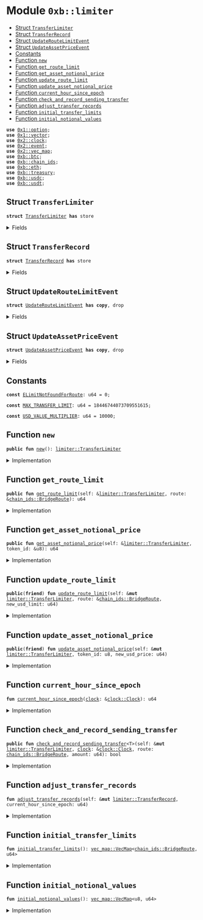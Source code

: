 
<a name="0xb_limiter"></a>

# Module `0xb::limiter`



-  [Struct `TransferLimiter`](#0xb_limiter_TransferLimiter)
-  [Struct `TransferRecord`](#0xb_limiter_TransferRecord)
-  [Struct `UpdateRouteLimitEvent`](#0xb_limiter_UpdateRouteLimitEvent)
-  [Struct `UpdateAssetPriceEvent`](#0xb_limiter_UpdateAssetPriceEvent)
-  [Constants](#@Constants_0)
-  [Function `new`](#0xb_limiter_new)
-  [Function `get_route_limit`](#0xb_limiter_get_route_limit)
-  [Function `get_asset_notional_price`](#0xb_limiter_get_asset_notional_price)
-  [Function `update_route_limit`](#0xb_limiter_update_route_limit)
-  [Function `update_asset_notional_price`](#0xb_limiter_update_asset_notional_price)
-  [Function `current_hour_since_epoch`](#0xb_limiter_current_hour_since_epoch)
-  [Function `check_and_record_sending_transfer`](#0xb_limiter_check_and_record_sending_transfer)
-  [Function `adjust_transfer_records`](#0xb_limiter_adjust_transfer_records)
-  [Function `initial_transfer_limits`](#0xb_limiter_initial_transfer_limits)
-  [Function `initial_notional_values`](#0xb_limiter_initial_notional_values)


<pre><code><b>use</b> <a href="dependencies/move-stdlib/option.md#0x1_option">0x1::option</a>;
<b>use</b> <a href="dependencies/move-stdlib/vector.md#0x1_vector">0x1::vector</a>;
<b>use</b> <a href="dependencies/sui-framework/clock.md#0x2_clock">0x2::clock</a>;
<b>use</b> <a href="dependencies/sui-framework/event.md#0x2_event">0x2::event</a>;
<b>use</b> <a href="dependencies/sui-framework/vec_map.md#0x2_vec_map">0x2::vec_map</a>;
<b>use</b> <a href="btc.md#0xb_btc">0xb::btc</a>;
<b>use</b> <a href="chain_ids.md#0xb_chain_ids">0xb::chain_ids</a>;
<b>use</b> <a href="eth.md#0xb_eth">0xb::eth</a>;
<b>use</b> <a href="treasury.md#0xb_treasury">0xb::treasury</a>;
<b>use</b> <a href="usdc.md#0xb_usdc">0xb::usdc</a>;
<b>use</b> <a href="usdt.md#0xb_usdt">0xb::usdt</a>;
</code></pre>



<a name="0xb_limiter_TransferLimiter"></a>

## Struct `TransferLimiter`



<pre><code><b>struct</b> <a href="limiter.md#0xb_limiter_TransferLimiter">TransferLimiter</a> <b>has</b> store
</code></pre>



<details>
<summary>Fields</summary>


<dl>
<dt>
<code>transfer_limits: <a href="dependencies/sui-framework/vec_map.md#0x2_vec_map_VecMap">vec_map::VecMap</a>&lt;<a href="chain_ids.md#0xb_chain_ids_BridgeRoute">chain_ids::BridgeRoute</a>, u64&gt;</code>
</dt>
<dd>

</dd>
<dt>
<code>notional_values: <a href="dependencies/sui-framework/vec_map.md#0x2_vec_map_VecMap">vec_map::VecMap</a>&lt;u8, u64&gt;</code>
</dt>
<dd>

</dd>
<dt>
<code>transfer_records: <a href="dependencies/sui-framework/vec_map.md#0x2_vec_map_VecMap">vec_map::VecMap</a>&lt;<a href="chain_ids.md#0xb_chain_ids_BridgeRoute">chain_ids::BridgeRoute</a>, <a href="limiter.md#0xb_limiter_TransferRecord">limiter::TransferRecord</a>&gt;</code>
</dt>
<dd>

</dd>
</dl>


</details>

<a name="0xb_limiter_TransferRecord"></a>

## Struct `TransferRecord`



<pre><code><b>struct</b> <a href="limiter.md#0xb_limiter_TransferRecord">TransferRecord</a> <b>has</b> store
</code></pre>



<details>
<summary>Fields</summary>


<dl>
<dt>
<code>hour_head: u64</code>
</dt>
<dd>

</dd>
<dt>
<code>hour_tail: u64</code>
</dt>
<dd>

</dd>
<dt>
<code>per_hour_amounts: <a href="dependencies/move-stdlib/vector.md#0x1_vector">vector</a>&lt;u64&gt;</code>
</dt>
<dd>

</dd>
<dt>
<code>total_amount: u64</code>
</dt>
<dd>

</dd>
</dl>


</details>

<a name="0xb_limiter_UpdateRouteLimitEvent"></a>

## Struct `UpdateRouteLimitEvent`



<pre><code><b>struct</b> <a href="limiter.md#0xb_limiter_UpdateRouteLimitEvent">UpdateRouteLimitEvent</a> <b>has</b> <b>copy</b>, drop
</code></pre>



<details>
<summary>Fields</summary>


<dl>
<dt>
<code>sending_chain: u8</code>
</dt>
<dd>

</dd>
<dt>
<code>receiving_chain: u8</code>
</dt>
<dd>

</dd>
<dt>
<code>new_limit: u64</code>
</dt>
<dd>

</dd>
</dl>


</details>

<a name="0xb_limiter_UpdateAssetPriceEvent"></a>

## Struct `UpdateAssetPriceEvent`



<pre><code><b>struct</b> <a href="limiter.md#0xb_limiter_UpdateAssetPriceEvent">UpdateAssetPriceEvent</a> <b>has</b> <b>copy</b>, drop
</code></pre>



<details>
<summary>Fields</summary>


<dl>
<dt>
<code>token_id: u8</code>
</dt>
<dd>

</dd>
<dt>
<code>new_price: u64</code>
</dt>
<dd>

</dd>
</dl>


</details>

<a name="@Constants_0"></a>

## Constants


<a name="0xb_limiter_ELimitNotFoundForRoute"></a>



<pre><code><b>const</b> <a href="limiter.md#0xb_limiter_ELimitNotFoundForRoute">ELimitNotFoundForRoute</a>: u64 = 0;
</code></pre>



<a name="0xb_limiter_MAX_TRANSFER_LIMIT"></a>



<pre><code><b>const</b> <a href="limiter.md#0xb_limiter_MAX_TRANSFER_LIMIT">MAX_TRANSFER_LIMIT</a>: u64 = 18446744073709551615;
</code></pre>



<a name="0xb_limiter_USD_VALUE_MULTIPLIER"></a>



<pre><code><b>const</b> <a href="limiter.md#0xb_limiter_USD_VALUE_MULTIPLIER">USD_VALUE_MULTIPLIER</a>: u64 = 10000;
</code></pre>



<a name="0xb_limiter_new"></a>

## Function `new`



<pre><code><b>public</b> <b>fun</b> <a href="limiter.md#0xb_limiter_new">new</a>(): <a href="limiter.md#0xb_limiter_TransferLimiter">limiter::TransferLimiter</a>
</code></pre>



<details>
<summary>Implementation</summary>


<pre><code><b>public</b> <b>fun</b> <a href="limiter.md#0xb_limiter_new">new</a>(): <a href="limiter.md#0xb_limiter_TransferLimiter">TransferLimiter</a> {
    // hardcoded limit for <a href="bridge.md#0xb_bridge">bridge</a> genesis
    <a href="limiter.md#0xb_limiter_TransferLimiter">TransferLimiter</a> {
        transfer_limits: <a href="limiter.md#0xb_limiter_initial_transfer_limits">initial_transfer_limits</a>(),
        notional_values: <a href="limiter.md#0xb_limiter_initial_notional_values">initial_notional_values</a>(),
        transfer_records: <a href="dependencies/sui-framework/vec_map.md#0x2_vec_map_empty">vec_map::empty</a>()
    }
}
</code></pre>



</details>

<a name="0xb_limiter_get_route_limit"></a>

## Function `get_route_limit`



<pre><code><b>public</b> <b>fun</b> <a href="limiter.md#0xb_limiter_get_route_limit">get_route_limit</a>(self: &<a href="limiter.md#0xb_limiter_TransferLimiter">limiter::TransferLimiter</a>, route: &<a href="chain_ids.md#0xb_chain_ids_BridgeRoute">chain_ids::BridgeRoute</a>): u64
</code></pre>



<details>
<summary>Implementation</summary>


<pre><code><b>public</b> <b>fun</b> <a href="limiter.md#0xb_limiter_get_route_limit">get_route_limit</a>(self: &<a href="limiter.md#0xb_limiter_TransferLimiter">TransferLimiter</a>, route: &BridgeRoute): u64 {
    *<a href="dependencies/sui-framework/vec_map.md#0x2_vec_map_get">vec_map::get</a>(&self.transfer_limits, route)
}
</code></pre>



</details>

<a name="0xb_limiter_get_asset_notional_price"></a>

## Function `get_asset_notional_price`



<pre><code><b>public</b> <b>fun</b> <a href="limiter.md#0xb_limiter_get_asset_notional_price">get_asset_notional_price</a>(self: &<a href="limiter.md#0xb_limiter_TransferLimiter">limiter::TransferLimiter</a>, token_id: &u8): u64
</code></pre>



<details>
<summary>Implementation</summary>


<pre><code><b>public</b> <b>fun</b> <a href="limiter.md#0xb_limiter_get_asset_notional_price">get_asset_notional_price</a>(self: &<a href="limiter.md#0xb_limiter_TransferLimiter">TransferLimiter</a>, token_id: &u8): u64 {
    *<a href="dependencies/sui-framework/vec_map.md#0x2_vec_map_get">vec_map::get</a>(&self.notional_values, token_id)
}
</code></pre>



</details>

<a name="0xb_limiter_update_route_limit"></a>

## Function `update_route_limit`



<pre><code><b>public</b>(<b>friend</b>) <b>fun</b> <a href="limiter.md#0xb_limiter_update_route_limit">update_route_limit</a>(self: &<b>mut</b> <a href="limiter.md#0xb_limiter_TransferLimiter">limiter::TransferLimiter</a>, route: &<a href="chain_ids.md#0xb_chain_ids_BridgeRoute">chain_ids::BridgeRoute</a>, new_usd_limit: u64)
</code></pre>



<details>
<summary>Implementation</summary>


<pre><code><b>public</b>(<b>friend</b>) <b>fun</b> <a href="limiter.md#0xb_limiter_update_route_limit">update_route_limit</a>(self: &<b>mut</b> <a href="limiter.md#0xb_limiter_TransferLimiter">TransferLimiter</a>, route: &BridgeRoute, new_usd_limit: u64) {
    <b>if</b> (!<a href="dependencies/sui-framework/vec_map.md#0x2_vec_map_contains">vec_map::contains</a>(&self.transfer_limits, route)) {
        <a href="dependencies/sui-framework/vec_map.md#0x2_vec_map_insert">vec_map::insert</a>(&<b>mut</b> self.transfer_limits, *route, new_usd_limit);
    } <b>else</b> {
        <b>let</b> entry = <a href="dependencies/sui-framework/vec_map.md#0x2_vec_map_get_mut">vec_map::get_mut</a>(&<b>mut</b> self.transfer_limits, route);
        *entry = new_usd_limit;
    };
    emit(<a href="limiter.md#0xb_limiter_UpdateRouteLimitEvent">UpdateRouteLimitEvent</a> {
        sending_chain: *<a href="chain_ids.md#0xb_chain_ids_route_source">chain_ids::route_source</a>(route),
        receiving_chain: *<a href="chain_ids.md#0xb_chain_ids_route_destination">chain_ids::route_destination</a>(route),
        new_limit: new_usd_limit,
    })
}
</code></pre>



</details>

<a name="0xb_limiter_update_asset_notional_price"></a>

## Function `update_asset_notional_price`



<pre><code><b>public</b>(<b>friend</b>) <b>fun</b> <a href="limiter.md#0xb_limiter_update_asset_notional_price">update_asset_notional_price</a>(self: &<b>mut</b> <a href="limiter.md#0xb_limiter_TransferLimiter">limiter::TransferLimiter</a>, token_id: u8, new_usd_price: u64)
</code></pre>



<details>
<summary>Implementation</summary>


<pre><code><b>public</b>(<b>friend</b>) <b>fun</b> <a href="limiter.md#0xb_limiter_update_asset_notional_price">update_asset_notional_price</a>(self: &<b>mut</b> <a href="limiter.md#0xb_limiter_TransferLimiter">TransferLimiter</a>, token_id: u8, new_usd_price: u64) {
    <b>if</b> (!<a href="dependencies/sui-framework/vec_map.md#0x2_vec_map_contains">vec_map::contains</a>(&self.notional_values, &token_id)) {
        <a href="dependencies/sui-framework/vec_map.md#0x2_vec_map_insert">vec_map::insert</a>(&<b>mut</b> self.notional_values, token_id, new_usd_price);
    } <b>else</b> {
        <b>let</b> entry = <a href="dependencies/sui-framework/vec_map.md#0x2_vec_map_get_mut">vec_map::get_mut</a>(&<b>mut</b> self.notional_values, &token_id);
        *entry = new_usd_price;
    };
    emit(<a href="limiter.md#0xb_limiter_UpdateAssetPriceEvent">UpdateAssetPriceEvent</a> {
        token_id,
        new_price: new_usd_price,
    })
}
</code></pre>



</details>

<a name="0xb_limiter_current_hour_since_epoch"></a>

## Function `current_hour_since_epoch`



<pre><code><b>fun</b> <a href="limiter.md#0xb_limiter_current_hour_since_epoch">current_hour_since_epoch</a>(<a href="dependencies/sui-framework/clock.md#0x2_clock">clock</a>: &<a href="dependencies/sui-framework/clock.md#0x2_clock_Clock">clock::Clock</a>): u64
</code></pre>



<details>
<summary>Implementation</summary>


<pre><code><b>fun</b> <a href="limiter.md#0xb_limiter_current_hour_since_epoch">current_hour_since_epoch</a>(<a href="dependencies/sui-framework/clock.md#0x2_clock">clock</a>: &Clock): u64 {
    <a href="dependencies/sui-framework/clock.md#0x2_clock_timestamp_ms">clock::timestamp_ms</a>(<a href="dependencies/sui-framework/clock.md#0x2_clock">clock</a>) / 3600000
}
</code></pre>



</details>

<a name="0xb_limiter_check_and_record_sending_transfer"></a>

## Function `check_and_record_sending_transfer`



<pre><code><b>public</b> <b>fun</b> <a href="limiter.md#0xb_limiter_check_and_record_sending_transfer">check_and_record_sending_transfer</a>&lt;T&gt;(self: &<b>mut</b> <a href="limiter.md#0xb_limiter_TransferLimiter">limiter::TransferLimiter</a>, <a href="dependencies/sui-framework/clock.md#0x2_clock">clock</a>: &<a href="dependencies/sui-framework/clock.md#0x2_clock_Clock">clock::Clock</a>, route: <a href="chain_ids.md#0xb_chain_ids_BridgeRoute">chain_ids::BridgeRoute</a>, amount: u64): bool
</code></pre>



<details>
<summary>Implementation</summary>


<pre><code><b>public</b> <b>fun</b> <a href="limiter.md#0xb_limiter_check_and_record_sending_transfer">check_and_record_sending_transfer</a>&lt;T&gt;(
    self: &<b>mut</b> <a href="limiter.md#0xb_limiter_TransferLimiter">TransferLimiter</a>,
    <a href="dependencies/sui-framework/clock.md#0x2_clock">clock</a>: &Clock,
    route: BridgeRoute,
    amount: u64
): bool {
    // Create record for route <b>if</b> not exists
    <b>if</b> (!<a href="dependencies/sui-framework/vec_map.md#0x2_vec_map_contains">vec_map::contains</a>(&self.transfer_records, &route)) {
        <a href="dependencies/sui-framework/vec_map.md#0x2_vec_map_insert">vec_map::insert</a>(&<b>mut</b> self.transfer_records, route, <a href="limiter.md#0xb_limiter_TransferRecord">TransferRecord</a> {
            hour_head: 0,
            hour_tail: 0,
            per_hour_amounts: <a href="dependencies/move-stdlib/vector.md#0x1_vector">vector</a>[],
            total_amount: 0
        })
    };
    <b>let</b> record = <a href="dependencies/sui-framework/vec_map.md#0x2_vec_map_get_mut">vec_map::get_mut</a>(&<b>mut</b> self.transfer_records, &route);
    <b>let</b> current_hour_since_epoch = <a href="limiter.md#0xb_limiter_current_hour_since_epoch">current_hour_since_epoch</a>(<a href="dependencies/sui-framework/clock.md#0x2_clock">clock</a>);

    <a href="limiter.md#0xb_limiter_adjust_transfer_records">adjust_transfer_records</a>(record, current_hour_since_epoch);

    // Get limit for the route
    <b>let</b> route_limit = <a href="dependencies/sui-framework/vec_map.md#0x2_vec_map_try_get">vec_map::try_get</a>(&self.transfer_limits, &route);
    <b>assert</b>!(<a href="dependencies/move-stdlib/option.md#0x1_option_is_some">option::is_some</a>(&route_limit), <a href="limiter.md#0xb_limiter_ELimitNotFoundForRoute">ELimitNotFoundForRoute</a>);
    <b>let</b> route_limit = <a href="dependencies/move-stdlib/option.md#0x1_option_destroy_some">option::destroy_some</a>(route_limit);
    <b>let</b> route_limit_adjusted = (route_limit <b>as</b> u128) * (<a href="treasury.md#0xb_treasury_decimal_multiplier">treasury::decimal_multiplier</a>&lt;T&gt;() <b>as</b> u128);

    // Compute notional amount
    // Upcast <b>to</b> u128 <b>to</b> prevent overflow, <b>to</b> not miss out on small amounts.
    <b>let</b> notional_amount_with_token_multiplier = (*<a href="dependencies/sui-framework/vec_map.md#0x2_vec_map_get">vec_map::get</a>(&self.notional_values, &<a href="treasury.md#0xb_treasury_token_id">treasury::token_id</a>&lt;T&gt;()) <b>as</b> u128) * (amount <b>as</b> u128);

    // Check <b>if</b> <a href="dependencies/sui-framework/transfer.md#0x2_transfer">transfer</a> amount exceed limit
    // Upscale them <b>to</b> the token's decimal.
    <b>if</b> ((record.total_amount <b>as</b> u128) * (<a href="treasury.md#0xb_treasury_decimal_multiplier">treasury::decimal_multiplier</a>&lt;T&gt;() <b>as</b> u128) + notional_amount_with_token_multiplier &gt; route_limit_adjusted) {
        <b>return</b> <b>false</b>
    };

    // Now scale down <b>to</b> notional value
    <b>let</b> notional_amount = notional_amount_with_token_multiplier / (<a href="treasury.md#0xb_treasury_decimal_multiplier">treasury::decimal_multiplier</a>&lt;T&gt;() <b>as</b> u128);
    // Should be safe <b>to</b> downcast <b>to</b> u64 after dividing by the decimals
    <b>let</b> notional_amount = (notional_amount <b>as</b> u64);

    // Record <a href="dependencies/sui-framework/transfer.md#0x2_transfer">transfer</a> value
    <b>let</b> new_amount = <a href="dependencies/move-stdlib/vector.md#0x1_vector_pop_back">vector::pop_back</a>(&<b>mut</b> record.per_hour_amounts) + notional_amount;
    <a href="dependencies/move-stdlib/vector.md#0x1_vector_push_back">vector::push_back</a>(&<b>mut</b> record.per_hour_amounts, new_amount);
    record.total_amount = record.total_amount + notional_amount;
    <b>true</b>
}
</code></pre>



</details>

<a name="0xb_limiter_adjust_transfer_records"></a>

## Function `adjust_transfer_records`



<pre><code><b>fun</b> <a href="limiter.md#0xb_limiter_adjust_transfer_records">adjust_transfer_records</a>(self: &<b>mut</b> <a href="limiter.md#0xb_limiter_TransferRecord">limiter::TransferRecord</a>, current_hour_since_epoch: u64)
</code></pre>



<details>
<summary>Implementation</summary>


<pre><code><b>fun</b> <a href="limiter.md#0xb_limiter_adjust_transfer_records">adjust_transfer_records</a>(self: &<b>mut</b> <a href="limiter.md#0xb_limiter_TransferRecord">TransferRecord</a>, current_hour_since_epoch: u64) {
    <b>if</b> (self.hour_head == current_hour_since_epoch) {
        <b>return</b> // nothing <b>to</b> backfill
    };

    <b>let</b> target_tail = current_hour_since_epoch - 23;

    // If `hour_head` is even older than 24 hours ago, it means all items in
    // `per_hour_amounts` are <b>to</b> be evicted.
    <b>if</b> (self.hour_head &lt; target_tail) {
        self.per_hour_amounts = <a href="dependencies/move-stdlib/vector.md#0x1_vector_empty">vector::empty</a>();
        self.total_amount = 0;
        self.hour_tail = target_tail;
        self.hour_head = target_tail;
        // Don't forget <b>to</b> insert this hour's record
        <a href="dependencies/move-stdlib/vector.md#0x1_vector_push_back">vector::push_back</a>(&<b>mut</b> self.per_hour_amounts, 0);
    } <b>else</b> {
        // self.hour_head is within 24 hour range.
        // some items in `per_hour_amounts` are still valid, we remove stale hours.
        <b>while</b> (self.hour_tail &lt; target_tail) {
            self.total_amount = self.total_amount - <a href="dependencies/move-stdlib/vector.md#0x1_vector_remove">vector::remove</a>(&<b>mut</b> self.per_hour_amounts, 0);
            self.hour_tail = self.hour_tail + 1;
        }
    };

    // Backfill from hour_head <b>to</b> current hour
    <b>while</b> (self.hour_head &lt; current_hour_since_epoch) {
        <a href="dependencies/move-stdlib/vector.md#0x1_vector_push_back">vector::push_back</a>(&<b>mut</b> self.per_hour_amounts, 0);
        self.hour_head = self.hour_head + 1;
    }
}
</code></pre>



</details>

<a name="0xb_limiter_initial_transfer_limits"></a>

## Function `initial_transfer_limits`



<pre><code><b>fun</b> <a href="limiter.md#0xb_limiter_initial_transfer_limits">initial_transfer_limits</a>(): <a href="dependencies/sui-framework/vec_map.md#0x2_vec_map_VecMap">vec_map::VecMap</a>&lt;<a href="chain_ids.md#0xb_chain_ids_BridgeRoute">chain_ids::BridgeRoute</a>, u64&gt;
</code></pre>



<details>
<summary>Implementation</summary>


<pre><code><b>fun</b> <a href="limiter.md#0xb_limiter_initial_transfer_limits">initial_transfer_limits</a>(): VecMap&lt;BridgeRoute, u64&gt; {
    <b>let</b> transfer_limits = <a href="dependencies/sui-framework/vec_map.md#0x2_vec_map_empty">vec_map::empty</a>();
    // 5M limit on Sui -&gt; Ethereum mainnet
    <a href="dependencies/sui-framework/vec_map.md#0x2_vec_map_insert">vec_map::insert</a>(
        &<b>mut</b> transfer_limits,
        <a href="chain_ids.md#0xb_chain_ids_get_route">chain_ids::get_route</a>(<a href="chain_ids.md#0xb_chain_ids_sui_mainnet">chain_ids::sui_mainnet</a>(), <a href="chain_ids.md#0xb_chain_ids_eth_mainnet">chain_ids::eth_mainnet</a>()),
        5_000_000 * <a href="limiter.md#0xb_limiter_USD_VALUE_MULTIPLIER">USD_VALUE_MULTIPLIER</a>
    );

    // MAX limit for testnet and devnet
    <a href="dependencies/sui-framework/vec_map.md#0x2_vec_map_insert">vec_map::insert</a>(
        &<b>mut</b> transfer_limits,
        <a href="chain_ids.md#0xb_chain_ids_get_route">chain_ids::get_route</a>(<a href="chain_ids.md#0xb_chain_ids_sui_testnet">chain_ids::sui_testnet</a>(), <a href="chain_ids.md#0xb_chain_ids_eth_sepolia">chain_ids::eth_sepolia</a>()),
        <a href="limiter.md#0xb_limiter_MAX_TRANSFER_LIMIT">MAX_TRANSFER_LIMIT</a>
    );
    <a href="dependencies/sui-framework/vec_map.md#0x2_vec_map_insert">vec_map::insert</a>(
        &<b>mut</b> transfer_limits,
        <a href="chain_ids.md#0xb_chain_ids_get_route">chain_ids::get_route</a>(<a href="chain_ids.md#0xb_chain_ids_sui_devnet">chain_ids::sui_devnet</a>(), <a href="chain_ids.md#0xb_chain_ids_eth_sepolia">chain_ids::eth_sepolia</a>()),
        <a href="limiter.md#0xb_limiter_MAX_TRANSFER_LIMIT">MAX_TRANSFER_LIMIT</a>
    );
    <a href="dependencies/sui-framework/vec_map.md#0x2_vec_map_insert">vec_map::insert</a>(
        &<b>mut</b> transfer_limits,
        <a href="chain_ids.md#0xb_chain_ids_get_route">chain_ids::get_route</a>(<a href="chain_ids.md#0xb_chain_ids_sui_local_test">chain_ids::sui_local_test</a>(), <a href="chain_ids.md#0xb_chain_ids_eth_sepolia">chain_ids::eth_sepolia</a>()),
        <a href="limiter.md#0xb_limiter_MAX_TRANSFER_LIMIT">MAX_TRANSFER_LIMIT</a>
    );
    <a href="dependencies/sui-framework/vec_map.md#0x2_vec_map_insert">vec_map::insert</a>(
        &<b>mut</b> transfer_limits,
        <a href="chain_ids.md#0xb_chain_ids_get_route">chain_ids::get_route</a>(<a href="chain_ids.md#0xb_chain_ids_sui_testnet">chain_ids::sui_testnet</a>(), <a href="chain_ids.md#0xb_chain_ids_eth_local_test">chain_ids::eth_local_test</a>()),
        <a href="limiter.md#0xb_limiter_MAX_TRANSFER_LIMIT">MAX_TRANSFER_LIMIT</a>
    );
    <a href="dependencies/sui-framework/vec_map.md#0x2_vec_map_insert">vec_map::insert</a>(
        &<b>mut</b> transfer_limits,
        <a href="chain_ids.md#0xb_chain_ids_get_route">chain_ids::get_route</a>(<a href="chain_ids.md#0xb_chain_ids_sui_devnet">chain_ids::sui_devnet</a>(), <a href="chain_ids.md#0xb_chain_ids_eth_local_test">chain_ids::eth_local_test</a>()),
        <a href="limiter.md#0xb_limiter_MAX_TRANSFER_LIMIT">MAX_TRANSFER_LIMIT</a>
    );
    <a href="dependencies/sui-framework/vec_map.md#0x2_vec_map_insert">vec_map::insert</a>(
        &<b>mut</b> transfer_limits,
        <a href="chain_ids.md#0xb_chain_ids_get_route">chain_ids::get_route</a>(<a href="chain_ids.md#0xb_chain_ids_sui_local_test">chain_ids::sui_local_test</a>(), <a href="chain_ids.md#0xb_chain_ids_eth_local_test">chain_ids::eth_local_test</a>()),
        <a href="limiter.md#0xb_limiter_MAX_TRANSFER_LIMIT">MAX_TRANSFER_LIMIT</a>
    );
    transfer_limits
}
</code></pre>



</details>

<a name="0xb_limiter_initial_notional_values"></a>

## Function `initial_notional_values`



<pre><code><b>fun</b> <a href="limiter.md#0xb_limiter_initial_notional_values">initial_notional_values</a>(): <a href="dependencies/sui-framework/vec_map.md#0x2_vec_map_VecMap">vec_map::VecMap</a>&lt;u8, u64&gt;
</code></pre>



<details>
<summary>Implementation</summary>


<pre><code><b>fun</b> <a href="limiter.md#0xb_limiter_initial_notional_values">initial_notional_values</a>(): VecMap&lt;u8, u64&gt; {
    <b>let</b> notional_values = <a href="dependencies/sui-framework/vec_map.md#0x2_vec_map_empty">vec_map::empty</a>();
    <a href="dependencies/sui-framework/vec_map.md#0x2_vec_map_insert">vec_map::insert</a>(&<b>mut</b> notional_values, <a href="treasury.md#0xb_treasury_token_id">treasury::token_id</a>&lt;BTC&gt;(), 50_000 * <a href="limiter.md#0xb_limiter_USD_VALUE_MULTIPLIER">USD_VALUE_MULTIPLIER</a>);
    <a href="dependencies/sui-framework/vec_map.md#0x2_vec_map_insert">vec_map::insert</a>(&<b>mut</b> notional_values, <a href="treasury.md#0xb_treasury_token_id">treasury::token_id</a>&lt;ETH&gt;(), 3_000 * <a href="limiter.md#0xb_limiter_USD_VALUE_MULTIPLIER">USD_VALUE_MULTIPLIER</a>);
    <a href="dependencies/sui-framework/vec_map.md#0x2_vec_map_insert">vec_map::insert</a>(&<b>mut</b> notional_values, <a href="treasury.md#0xb_treasury_token_id">treasury::token_id</a>&lt;USDC&gt;(), 1 * <a href="limiter.md#0xb_limiter_USD_VALUE_MULTIPLIER">USD_VALUE_MULTIPLIER</a>);
    <a href="dependencies/sui-framework/vec_map.md#0x2_vec_map_insert">vec_map::insert</a>(&<b>mut</b> notional_values, <a href="treasury.md#0xb_treasury_token_id">treasury::token_id</a>&lt;USDT&gt;(), 1 * <a href="limiter.md#0xb_limiter_USD_VALUE_MULTIPLIER">USD_VALUE_MULTIPLIER</a>);
    notional_values
}
</code></pre>



</details>

